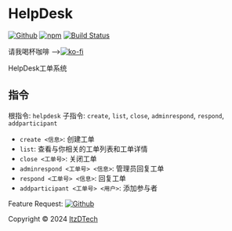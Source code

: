 # HelpDesk

[![Github](https://img.shields.io/badge/GitHub-100000?style=for-the-badge&logo=github&logoColor=white)](https://github.com/itzdrli/koishi-plugin-helpdesk) [![npm](https://img.shields.io/npm/v/koishi-plugin-helpdesk?style=flat-square)](https://www.npmjs.com/package/koishi-plugin-helpdesk) [![Build Status](https://app.travis-ci.com/itzdrli/koishi-plugin-helpdesk.svg?token=TLryNrQDdx1XD7LvpF49&branch=master)](https://app.travis-ci.com/itzdrli/koishi-plugin-helpdesk)

请我喝杯咖啡 -->[![ko-fi](https://img.shields.io/badge/Ko--fi-F16061?style=for-the-badge&logo=ko-fi&logoColor=white)](https://ko-fi.com/itzdrli)

HelpDesk工单系统

## 指令

 根指令: `helpdesk`
 子指令: `create`, `list`, `close`, `adminrespond`, `respond`, `addparticipant`

 - `create <信息>`: 创建工单
 - `list`: 查看与你相关的工单列表和工单详情
 - `close <工单号>`: 关闭工单
 - `adminrespond <工单号> <信息>`: 管理员回复工单
 - `respond <工单号> <信息>`: 回复工单
 - `addparticipant <工单号> <用户>`: 添加参与者

Feature Request: [![Github](https://img.shields.io/badge/GitHub-100000?style=for-the-badge&logo=github&logoColor=white)](https://github.com/itzdrli/koishi-plugin-helpdesk/issues)

Copyright © 2024 [ItzDTech](https://dev.itzdrli.com)